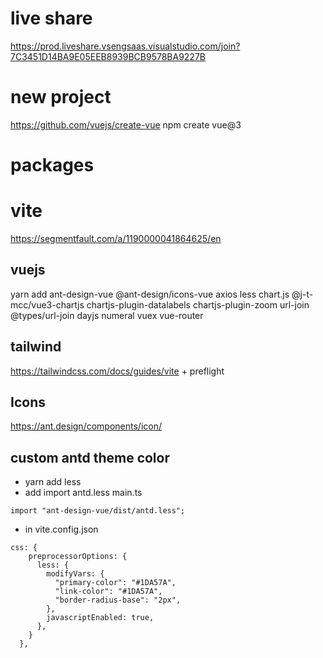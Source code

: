 # live share

https://prod.liveshare.vsengsaas.visualstudio.com/join?7C3451D14BA9E05EEB8939BCB9578BA9227B

# new project

https://github.com/vuejs/create-vue
npm create vue@3

# packages

# vite

https://segmentfault.com/a/1190000041864625/en

## vuejs

yarn add ant-design-vue @ant-design/icons-vue axios less chart.js @j-t-mcc/vue3-chartjs chartjs-plugin-datalabels chartjs-plugin-zoom url-join @types/url-join dayjs numeral vuex vue-router

## tailwind

https://tailwindcss.com/docs/guides/vite + preflight

## Icons

https://ant.design/components/icon/

## custom antd theme color

- yarn add less
- add import antd.less main.ts

```
import "ant-design-vue/dist/antd.less";
```

- in vite.config.json

```
css: {
    preprocessorOptions: {
      less: {
        modifyVars: {
          "primary-color": "#1DA57A",
          "link-color": "#1DA57A",
          "border-radius-base": "2px",
        },
        javascriptEnabled: true,
      },
    }
  },
```
